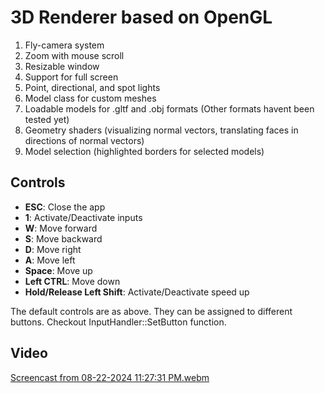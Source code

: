 # 3D Renderer based on OpenGL

1. Fly-camera system
2. Zoom with mouse scroll
3. Resizable window
4. Support for full screen
5. Point, directional, and spot lights
6. Model class for custom meshes
7. Loadable models for .gltf and .obj formats (Other formats havent been tested yet)
8. Geometry shaders (visualizing normal vectors, translating faces in directions of normal vectors)
9. Model selection (highlighted borders for selected models)
 
## Controls

* **ESC**: Close the app
* **1**: Activate/Deactivate inputs
* **W**: Move forward
* **S**: Move backward
* **D**: Move right
* **A**: Move left
* **Space**: Move up
* **Left CTRL**: Move down
* **Hold/Release Left Shift**: Activate/Deactivate speed up

The default controls are as above. 
They can be assigned to different buttons. 
Checkout InputHandler::SetButton function.

## Video 

[Screencast from 08-22-2024 11:27:31 PM.webm](https://github.com/user-attachments/assets/1f2c8641-7726-453e-9bad-9f2e735efe25)
